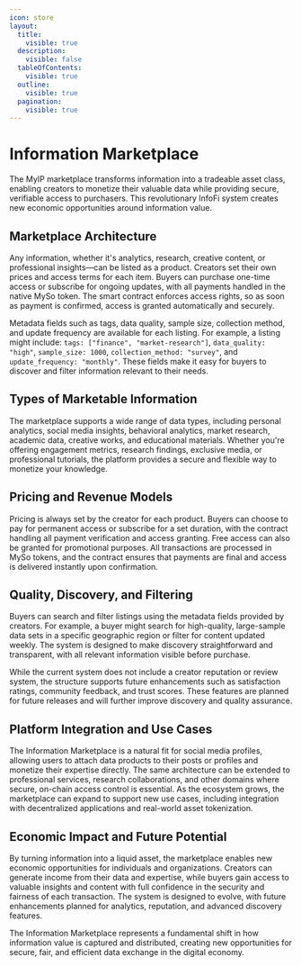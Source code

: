 ```yaml
---
icon: store
layout:
  title:
    visible: true
  description:
    visible: false
  tableOfContents:
    visible: true
  outline:
    visible: true
  pagination:
    visible: true
---
```


# Information Marketplace

The MyIP marketplace transforms information into a tradeable asset class, enabling creators to monetize their valuable data while providing secure, verifiable access to purchasers. This revolutionary InfoFi system creates new economic opportunities around information value.

## Marketplace Architecture

Any information, whether it's analytics, research, creative content, or professional insights—can be listed as a product. Creators set their own prices and access terms for each item. Buyers can purchase one-time access or subscribe for ongoing updates, with all payments handled in the native MySo token. The smart contract enforces access rights, so as soon as payment is confirmed, access is granted automatically and securely.

Metadata fields such as tags, data quality, sample size, collection method, and update frequency are available for each listing. For example, a listing might include: `tags: ["finance", "market-research"]`, `data_quality: "high"`, `sample_size: 1000`, `collection_method: "survey"`, and `update_frequency: "monthly"`. These fields make it easy for buyers to discover and filter information relevant to their needs.

## Types of Marketable Information

The marketplace supports a wide range of data types, including personal analytics, social media insights, behavioral analytics, market research, academic data, creative works, and educational materials. Whether you're offering engagement metrics, research findings, exclusive media, or professional tutorials, the platform provides a secure and flexible way to monetize your knowledge.

## Pricing and Revenue Models

Pricing is always set by the creator for each product. Buyers can choose to pay for permanent access or subscribe for a set duration, with the contract handling all payment verification and access granting. Free access can also be granted for promotional purposes. All transactions are processed in MySo tokens, and the contract ensures that payments are final and access is delivered instantly upon confirmation.

## Quality, Discovery, and Filtering

Buyers can search and filter listings using the metadata fields provided by creators. For example, a buyer might search for high-quality, large-sample data sets in a specific geographic region or filter for content updated weekly. The system is designed to make discovery straightforward and transparent, with all relevant information visible before purchase.

While the current system does not include a creator reputation or review system, the structure supports future enhancements such as satisfaction ratings, community feedback, and trust scores. These features are planned for future releases and will further improve discovery and quality assurance.

## Platform Integration and Use Cases

The Information Marketplace is a natural fit for social media profiles, allowing users to attach data products to their posts or profiles and monetize their expertise directly. The same architecture can be extended to professional services, research collaborations, and other domains where secure, on-chain access control is essential. As the ecosystem grows, the marketplace can expand to support new use cases, including integration with decentralized applications and real-world asset tokenization.

## Economic Impact and Future Potential

By turning information into a liquid asset, the marketplace enables new economic opportunities for individuals and organizations. Creators can generate income from their data and expertise, while buyers gain access to valuable insights and content with full confidence in the security and fairness of each transaction. The system is designed to evolve, with future enhancements planned for analytics, reputation, and advanced discovery features.

The Information Marketplace represents a fundamental shift in how information value is captured and distributed, creating new opportunities for secure, fair, and efficient data exchange in the digital economy.